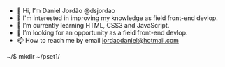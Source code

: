 - 👋 Hi, I’m Daniel Jordão @dsjordao
- 👀 I'm interested in improving my knowledge as field front-end devlop.
- 🌱 I’m currently learning HTML, CSS3 and JavaScript.
- 💞️ I’m looking for an opportunity as a field front-end devlop.
- 📫 How to reach me by email jordaodaniel@hotmail.com

<!---
dsjordao/dsjordao is a ✨ special ✨ repository because its `README.md` (this file) appears on your GitHub profile.
You can click the Preview link to take a look at your changes.
--->
~/$ mkdir ~/pset1/


